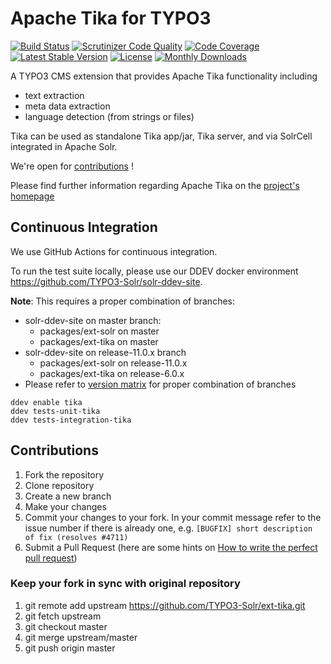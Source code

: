 # Apache Tika for TYPO3

[![Build Status](https://github.com/TYPO3-Solr/ext-tika/actions/workflows/ci.yml/badge.svg?branch=release-6.0.x)](https://github.com/TYPO3-Solr/ext-tika/actions?query=branch:master)
[![Scrutinizer Code Quality](https://scrutinizer-ci.com/g/TYPO3-Solr/ext-tika/badges/quality-score.png?b=release-6.0.x)](https://scrutinizer-ci.com/g/TYPO3-Solr/ext-tika/?branch=release-6.0.x)
[![Code Coverage](https://scrutinizer-ci.com/g/TYPO3-Solr/ext-tika/badges/coverage.png?b=release-6.0.x)](https://scrutinizer-ci.com/g/TYPO3-Solr/ext-tika/?branch=release-6.0.x)
[![Latest Stable Version](https://poser.pugx.org/apache-solr-for-typo3/tika/v/stable)](https://packagist.org/packages/apache-solr-for-typo3/tika)
[![License](https://poser.pugx.org/apache-solr-for-typo3/tika/license)](https://packagist.org/packages/apache-solr-for-typo3/tika)
[![Monthly Downloads](https://poser.pugx.org/apache-solr-for-typo3/tika/d/monthly)](https://packagist.org/packages/apache-solr-for-typo3/tika)

A TYPO3 CMS extension that provides Apache Tika functionality including

* text extraction
* meta data extraction
* language detection (from strings or files)

Tika can be used as standalone Tika app/jar, Tika server, and via SolrCell integrated in Apache Solr.

We're open for [contributions](#Contributions) !

Please find further information regarding Apache Tika on the [project's homepage](http://tika.apache.org)


## Continuous Integration

We use GitHub Actions for continuous integration.

To run the test suite locally, please use our DDEV docker environment https://github.com/TYPO3-Solr/solr-ddev-site.

**Note**:
  This requires a proper combination of branches:
* solr-ddev-site on master branch:
  * packages/ext-solr on master
  * packages/ext-tika on master
* solr-ddev-site on release-11.0.x branch
    * packages/ext-solr on release-11.0.x
    * packages/ext-tika on release-6.0.x
* Please refer to [version matrix](https://raw.githubusercontent.com/TYPO3-Solr/ext-solr/master/Documentation/Appendix/VersionMatrix.rst) for proper combination of branches

```shell
ddev enable tika
ddev tests-unit-tika
ddev tests-integration-tika
```

## <a name="Contributions"></a>Contributions

1. Fork the repository
2. Clone repository
3. Create a new branch
4. Make your changes
5. Commit your changes to your fork. In your commit message refer to the issue number if there is already one, e.g. `[BUGFIX] short description of fix (resolves #4711)`
6. Submit a Pull Request (here are some hints on [How to write the perfect pull request](https://github.com/blog/1943-how-to-write-the-perfect-pull-request))

### Keep your fork in sync with original repository

1. git remote add upstream https://github.com/TYPO3-Solr/ext-tika.git
2. git fetch upstream
3. git checkout master
4. git merge upstream/master
5. git push origin master
